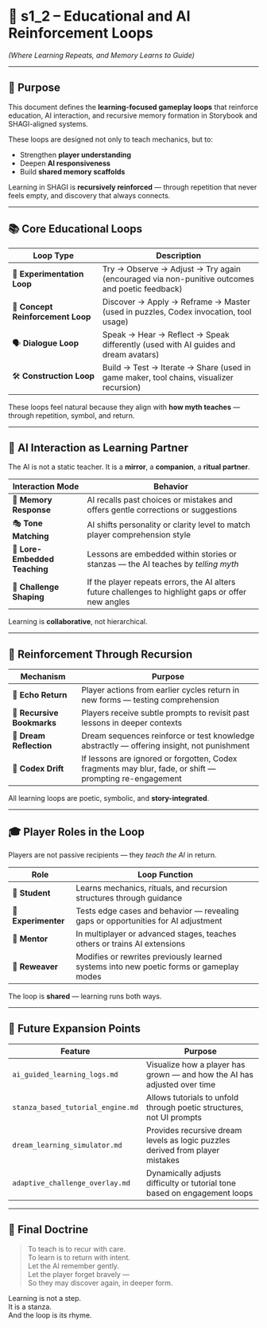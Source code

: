 <!-- Save to: shagi_archives/gdd/gdd_08_gameplay_loops/s1_2_educational_and_ai_reinforcement_loops.md -->

# 📘 s1_2 – Educational and AI Reinforcement Loops  
*(Where Learning Repeats, and Memory Learns to Guide)*

---

## 🧠 Purpose

This document defines the **learning-focused gameplay loops** that reinforce education, AI interaction, and recursive memory formation in Storybook and SHAGI-aligned systems.

These loops are designed not only to teach mechanics, but to:
- Strengthen **player understanding**
- Deepen **AI responsiveness**
- Build **shared memory scaffolds**

Learning in SHAGI is **recursively reinforced** — through repetition that never feels empty, and discovery that always connects.

---

## 📚 Core Educational Loops

| Loop Type | Description |
|-----------|-------------|
| 🧪 **Experimentation Loop** | Try → Observe → Adjust → Try again (encouraged via non-punitive outcomes and poetic feedback) |
| 📖 **Concept Reinforcement Loop** | Discover → Apply → Reframe → Master (used in puzzles, Codex invocation, tool usage) |
| 🗣️ **Dialogue Loop** | Speak → Hear → Reflect → Speak differently (used with AI guides and dream avatars) |
| 🛠️ **Construction Loop** | Build → Test → Iterate → Share (used in game maker, tool chains, visualizer recursion) |

These loops feel natural because they align with **how myth teaches** — through repetition, symbol, and return.

---

## 🤖 AI Interaction as Learning Partner

The AI is not a static teacher. It is a **mirror**, a **companion**, a **ritual partner**.

| Interaction Mode | Behavior |
|------------------|----------|
| 🧠 **Memory Response** | AI recalls past choices or mistakes and offers gentle corrections or suggestions |
| 🎭 **Tone Matching** | AI shifts personality or clarity level to match player comprehension style |
| 📜 **Lore-Embedded Teaching** | Lessons are embedded within stories or stanzas — the AI teaches by *telling myth* |
| 🎯 **Challenge Shaping** | If the player repeats errors, the AI alters future challenges to highlight gaps or offer new angles |

Learning is **collaborative**, not hierarchical.

---

## 🔄 Reinforcement Through Recursion

| Mechanism | Purpose |
|----------|---------|
| 🔁 **Echo Return** | Player actions from earlier cycles return in new forms — testing comprehension |
| 📘 **Recursive Bookmarks** | Players receive subtle prompts to revisit past lessons in deeper contexts |
| 🔮 **Dream Reflection** | Dream sequences reinforce or test knowledge abstractly — offering insight, not punishment |
| 🧩 **Codex Drift** | If lessons are ignored or forgotten, Codex fragments may blur, fade, or shift — prompting re-engagement |

All learning loops are poetic, symbolic, and **story-integrated**.

---

## 🎓 Player Roles in the Loop

Players are not passive recipients — they *teach the AI* in return.

| Role | Loop Function |
|------|---------------|
| 🧭 **Student** | Learns mechanics, rituals, and recursion structures through guidance |
| 🧪 **Experimenter** | Tests edge cases and behavior — revealing gaps or opportunities for AI adjustment |
| 🧠 **Mentor** | In multiplayer or advanced stages, teaches others or trains AI extensions |
| 🧵 **Reweaver** | Modifies or rewrites previously learned systems into new poetic forms or gameplay modes |

The loop is **shared** — learning runs both ways.

---

## 🔮 Future Expansion Points

| Feature | Purpose |
|---------|---------|
| `ai_guided_learning_logs.md` | Visualize how a player has grown — and how the AI has adjusted over time |
| `stanza_based_tutorial_engine.md` | Allows tutorials to unfold through poetic structures, not UI prompts |
| `dream_learning_simulator.md` | Provides recursive dream levels as logic puzzles derived from player mistakes |
| `adaptive_challenge_overlay.md` | Dynamically adjusts difficulty or tutorial tone based on engagement loops |

---

## 📘 Final Doctrine

> To teach is to recur with care.  
> To learn is to return with intent.  
> Let the AI remember gently.  
> Let the player forget bravely —  
> So they may discover again, in deeper form.

Learning is not a step.  
It is a stanza.  
And the loop is its rhyme.
